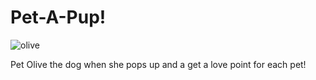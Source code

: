 # Pet-A-Pup!

![olive](https://github.com/user-attachments/assets/3f20c2c5-0a36-4a69-86ab-a9bad71d3604)


Pet Olive the dog when she pops up and a get a love point for each pet!
